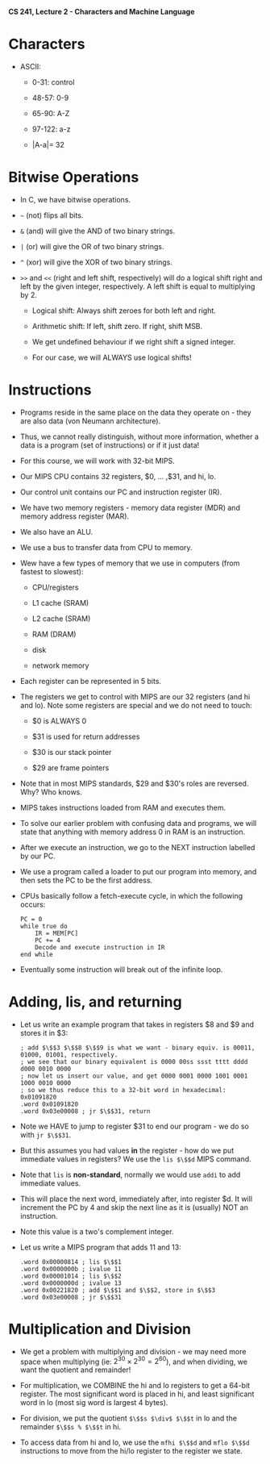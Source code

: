 **CS 241, Lecture 2 - Characters and Machine Language**

Characters
==========

-   ASCII:

    -   0-31: control

    -   48-57: 0-9

    -   65-90: A-Z

    -   97-122: a-z

    -   $|$A-a$| =$ 32

Bitwise Operations
==================

-   In C, we have bitwise operations.

-   `~` (not) flips all bits.

-   `&` (and) will give the AND of two binary strings.

-   `|` (or) will give the OR of two binary strings.

-   `^` (xor) will give the XOR of two binary strings.

-   `>>` and `<<` (right and left shift, respectively) will do a logical
    shift right and left by the given integer, respectively. A left
    shift is equal to multiplying by 2.

    -   Logical shift: Always shift zeroes for both left and right.

    -   Arithmetic shift: If left, shift zero. If right, shift MSB.

    -   We get undefined behaviour if we right shift a signed integer.

    -   For our case, we will ALWAYS use logical shifts!

Instructions
============

-   Programs reside in the same place on the data they operate on - they
    are also data (von Neumann architecture).

-   Thus, we cannot really distinguish, without more information,
    whether a data is a program (set of instructions) or if it just
    data!

-   For this course, we will work with 32-bit MIPS.

-   Our MIPS CPU contains 32 registers, \$0, \... ,\$31, and hi, lo.

-   Our control unit contains our PC and instruction register (IR).

-   We have two memory registers - memory data register (MDR) and memory
    address register (MAR).

-   We also have an ALU.

-   We use a bus to transfer data from CPU to memory.

-   Wew have a few types of memory that we use in computers (from
    fastest to slowest):

    -   CPU/registers

    -   L1 cache (SRAM)

    -   L2 cache (SRAM)

    -   RAM (DRAM)

    -   disk

    -   network memory

-   Each register can be represented in 5 bits.

-   The registers we get to control with MIPS are our 32 registers (and
    hi and lo). Note some registers are special and we do not need to
    touch:

    -   \$0 is ALWAYS 0

    -   \$31 is used for return addresses

    -   \$30 is our stack pointer

    -   \$29 are frame pointers

-   Note that in most MIPS standards, \$29 and \$30's roles are
    reversed. Why? Who knows.

-   MIPS takes instructions loaded from RAM and executes them.

-   To solve our earlier problem with confusing data and programs, we
    will state that anything with memory address 0 in RAM is an
    instruction.

-   After we execute an instruction, we go to the NEXT instruction
    labelled by our PC.

-   We use a program called a loader to put our program into memory, and
    then sets the PC to be the first address.

-   CPUs basically follow a fetch-execute cycle, in which the following
    occurs:

    ``` {.numberLines mathescape="" numbers="left"}
    PC = 0
    while true do
        IR = MEM[PC]
        PC += 4
        Decode and execute instruction in IR
    end while
    ```

-   Eventually some instruction will break out of the infinite loop.

Adding, lis, and returning
==========================

-   Let us write an example program that takes in registers \$8 and \$9
    and stores it in \$3:

    ``` {.numberLines mathescape="" numbers="left" breaklines="true"}
    ; add $\$$3 $\$$8 $\$$9 is what we want - binary equiv. is 00011, 01000, 01001, respectively.
    ; we see that our binary equivalent is 0000 00ss ssst tttt dddd d000 0010 0000
    ; now let us insert our value, and get 0000 0001 0000 1001 0001 1000 0010 0000
    ; so we thus reduce this to a 32-bit word in hexadecimal: 0x01091820
    .word 0x01091820
    .word 0x03e00008 ; jr $\$$31, return
    ```

-   Note we HAVE to jump to register \$31 to end our program - we do so
    with `jr $\$$31`.

-   But this assumes you had values **in** the register - how do we put
    immediate values in registers? We use the `lis $\$$d` MIPS command.

-   Note that `lis` is **non-standard**, normally we would use `addi` to
    add immediate values.

-   This will place the next word, immediately after, into register \$d.
    It will increment the PC by 4 and skip the next line as it is
    (usually) NOT an instruction.

-   Note this value is a two's complement integer.

-   Let us write a MIPS program that adds 11 and 13:

    ``` {.numberLines mathescape="" numbers="left"}
    .word 0x00000814 ; lis $\$$1
    .word 0x0000000b ; ivalue 11
    .word 0x00001014 ; lis $\$$2
    .word 0x0000000d ; ivalue 13
    .word 0x00221820 ; add $\$$1 and $\$$2, store in $\$$3
    .word 0x03e00008 ; jr $\$$31
    ```

Multiplication and Division
===========================

-   We get a problem with multiplying and division - we may need more
    space when multiplying (ie: $2^{30} \times 2^{30} = 2^{60}$), and
    when dividing, we want the quotient and remainder!

-   For multiplication, we COMBINE the hi and lo registers to get a
    64-bit register. The most significant word is placed in hi, and
    least significant word in lo (most sig word is largest 4 bytes).

-   For division, we put the quotient `$\$$s $\div$ $\$$t` in lo and the
    remainder `$\$$s % $\$$t` in hi.

-   To access data from hi and lo, we use the `mfhi $\$$d` and
    `mflo $\$$d` instructions to move from the hi/lo register to the
    register we state.
